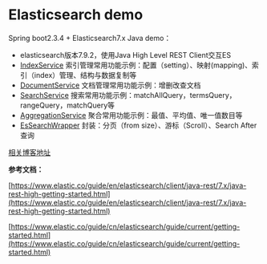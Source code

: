 # Elasticsearch demo

Spring boot2.3.4 + Elasticsearch7.x Java demo：

- elasticsearch版本7.9.2，使用Java High Level REST Client交互ES
- [IndexService](https://github.com/Mengzuozhu/es-demo/blob/master/src/main/java/com/mzz/esdemo/service/IndexService.java) 索引管理常用功能示例：配置（setting）、映射(mapping)、索引（index）管理、结构与数据复制等
- [DocumentService](https://github.com/Mengzuozhu/es-demo/blob/master/src/main/java/com/mzz/esdemo/service/DocumentService.java) 文档管理常用功能示例：增删改查文档
- [SearchService](https://github.com/Mengzuozhu/es-demo/blob/master/src/main/java/com/mzz/esdemo/service/SearchService.java) 搜索常用功能示例：matchAllQuery，termsQuery，rangeQuery，matchQuery等
- [AggregationService](https://github.com/Mengzuozhu/es-demo/blob/master/src/main/java/com/mzz/esdemo/service/AggregationService.java) 聚合常用功能示例：最值、平均值、唯一值数目等
- [EsSearchWrapper](https://github.com/Mengzuozhu/es-demo/blob/master/src/main/java/com/mzz/esdemo/handler/EsSearchWrapper.java) 封装：分页（from size）、游标（Scroll）、Search After查询

[相关博客地址](https://blog.csdn.net/m0_37862405/article/details/113529247)



**参考文档：**

[https://www.elastic.co/guide/en/elasticsearch/client/java-rest/7.x/java-rest-high-getting-started.html](https://www.elastic.co/guide/en/elasticsearch/client/java-rest/7.x/java-rest-high-getting-started.html)

[https://www.elastic.co/guide/cn/elasticsearch/guide/current/getting-started.html](https://www.elastic.co/guide/cn/elasticsearch/guide/current/getting-started.html)

